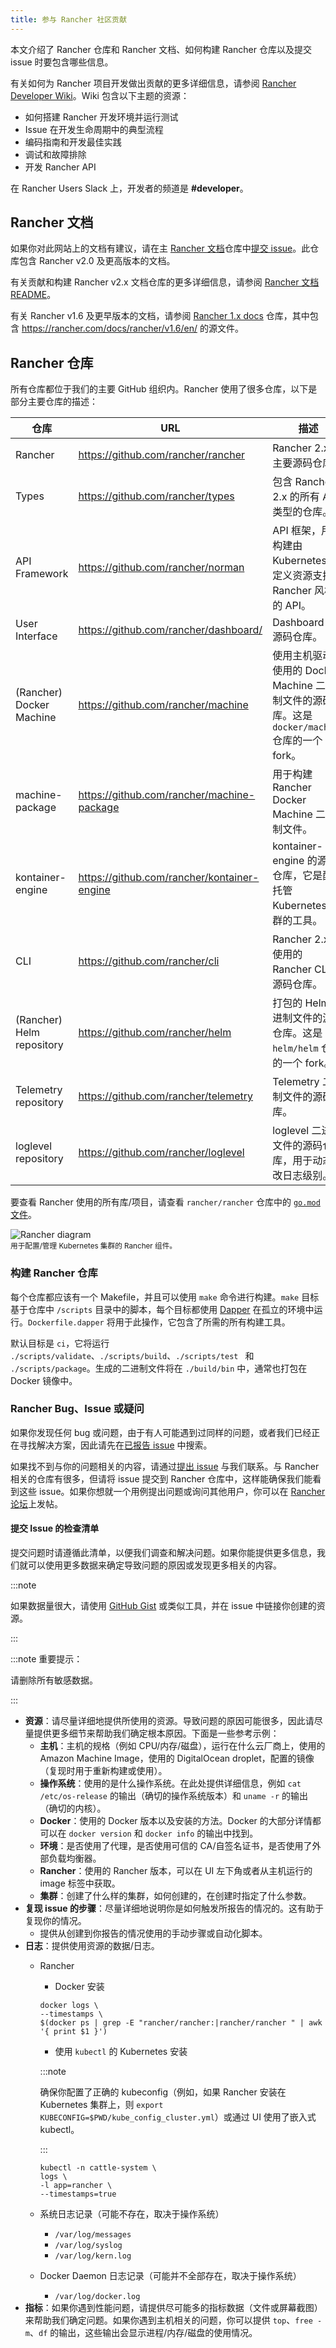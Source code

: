```yaml
---
title: 参与 Rancher 社区贡献
---
```


本文介绍了 Rancher 仓库和 Rancher 文档、如何构建 Rancher 仓库以及提交 issue 时要包含哪些信息。

有关如何为 Rancher 项目开发做出贡献的更多详细信息，请参阅 [Rancher Developer Wiki](https://github.com/rancher/rancher/wiki)。Wiki 包含以下主题的资源：

- 如何搭建 Rancher 开发环境并运行测试
- Issue 在开发生命周期中的典型流程
- 编码指南和开发最佳实践
- 调试和故障排除
- 开发 Rancher API

在 Rancher Users Slack 上，开发者的频道是 **#developer**。

## Rancher 文档

如果你对此网站上的文档有建议，请在主 [Rancher 文档](https://github.com/rancher/rancher-docs)仓库中[提交 issue](https://github.com/rancher/rancher-docs/issues/new/choose)。此仓库包含 Rancher v2.0 及更高版本的文档。

有关贡献和构建 Rancher v2.x 文档仓库的更多详细信息，请参阅 [Rancher 文档 README](https://github.com/rancher/rancher-docs#readme)。

有关 Rancher v1.6 及更早版本的文档，请参阅 [Rancher 1.x docs](https://github.com/rancher/rancher.github.io) 仓库，其中包含 https://rancher.com/docs/rancher/v1.6/en/ 的源文件。

## Rancher 仓库

所有仓库都位于我们的主要 GitHub 组织内。Rancher 使用了很多仓库，以下是部分主要仓库的描述：

| 仓库 | URL | 描述 |
-----------|-----|-------------
| Rancher | https://github.com/rancher/rancher | Rancher 2.x 的主要源码仓库。 |
| Types | https://github.com/rancher/types | 包含 Rancher 2.x 的所有 API 类型的仓库。 |
| API Framework | https://github.com/rancher/norman | API 框架，用于构建由 Kubernetes 自定义资源支持的 Rancher 风格的 API。 |
| User Interface | https://github.com/rancher/dashboard/ | Dashboard UI 源码仓库。 |
| (Rancher) Docker Machine | https://github.com/rancher/machine | 使用主机驱动时使用的 Docker Machine 二进制文件的源码仓库。这是 `docker/machine` 仓库的一个 fork。 |
| machine-package | https://github.com/rancher/machine-package | 用于构建 Rancher Docker Machine 二进制文件。 |
| kontainer-engine | https://github.com/rancher/kontainer-engine | kontainer-engine 的源码仓库，它是配置托管 Kubernetes 集群的工具。 |
| CLI | https://github.com/rancher/cli | Rancher 2.x 中使用的 Rancher CLI 的源码仓库。 |
| (Rancher) Helm repository | https://github.com/rancher/helm | 打包的 Helm 二进制文件的源码仓库。这是 `helm/helm` 仓库的一个 fork。 |
| Telemetry repository | https://github.com/rancher/telemetry | Telemetry 二进制文件的源码仓库。 |
| loglevel repository | https://github.com/rancher/loglevel | loglevel 二进制文件的源码仓库，用于动态更改日志级别。 |

要查看 Rancher 使用的所有库/项目，请查看 `rancher/rancher` 仓库中的 [`go.mod` 文件](https://github.com/rancher/rancher/blob/master/go.mod)。

![Rancher diagram](/img/ranchercomponentsdiagram-2.6.svg)<br/>
<sup>用于配置/管理 Kubernetes 集群的 Rancher 组件。</sup>

### 构建 Rancher 仓库

每个仓库都应该有一个 Makefile，并且可以使用 `make` 命令进行构建。`make` 目标基于仓库中 `/scripts` 目录中的脚本，每个目标都使用 [Dapper](https://github.com/rancher/dapper) 在孤立的环境中运行。`Dockerfile.dapper` 将用于此操作，它包含了所需的所有构建工具。

默认目标是 `ci`，它将运行 `./scripts/validate`、`./scripts/build`、`./scripts/test ` 和 `./scripts/package`。生成的二进制文件将在 `./build/bin` 中，通常也打包在 Docker 镜像中。

### Rancher Bug、Issue 或疑问

如果你发现任何 bug 或问题，由于有人可能遇到过同样的问题，或者我们已经正在寻找解决方案，因此请先在[已报告 issue](https://github.com/rancher/rancher/issues) 中搜索。

如果找不到与你的问题相关的内容，请通过[提出 issue](https://github.com/rancher/rancher/issues/new) 与我们联系。与 Rancher 相关的仓库有很多，但请将 issue 提交到 Rancher 仓库中，这样能确保我们能看到这些 issue。如果你想就一个用例提出问题或询问其他用户，你可以在 [Rancher 论坛](https://forums.rancher.com)上发帖。

#### 提交 Issue 的检查清单

提交问题时请遵循此清单，以便我们调查和解决问题。如果你能提供更多信息，我们就可以使用更多数据来确定导致问题的原因或发现更多相关的内容。

:::note

如果数据量很大，请使用 [GitHub Gist](https://gist.github.com/) 或类似工具，并在 issue 中链接你创建的资源。

:::

:::note 重要提示：

请删除所有敏感数据。

:::

- **资源**：请尽量详细地提供所使用的资源。导致问题的原因可能很多，因此请尽量提供更多细节来帮助我们确定根本原因。下面是一些参考示例：
   - **主机**：主机的规格（例如 CPU/内存/磁盘），运行在什么云厂商上，使用的 Amazon Machine Image，使用的 DigitalOcean droplet，配置的镜像（复现时用于重新构建或使用）。
   - **操作系统**：使用的是什么操作系统。在此处提供详细信息，例如 `cat /etc/os-release` 的输出（确切的操作系统版本）和 `uname -r` 的输出（确切的内核）。
   - **Docker**：使用的 Docker 版本以及安装的方法。Docker 的大部分详情都可以在 `docker version` 和 `docker info` 的输出中找到。
   - **环境**：是否使用了代理，是否使用可信的 CA/自签名证书，是否使用了外部负载均衡器。
   - **Rancher**：使用的 Rancher 版本，可以在 UI 左下角或者从主机运行的 image 标签中获取。
   - **集群**：创建了什么样的集群，如何创建的，在创建时指定了什么参数。
- **复现 issue 的步骤**：尽量详细地说明你是如何触发所报告的情况的。这有助于复现你的情况。
   - 提供从创建到你报告的情况使用的手动步骤或自动化脚本。
- **日志**：提供使用资源的数据/日志。
   - Rancher
      - Docker 安装

      ```
      docker logs \
      --timestamps \
      $(docker ps | grep -E "rancher/rancher:|rancher/rancher " | awk '{ print $1 }')
      ```
      - 使用 `kubectl` 的 Kubernetes 安装

      :::note

      确保你配置了正确的 kubeconfig（例如，如果 Rancher 安装在 Kubernetes 集群上，则 `export KUBECONFIG=$PWD/kube_config_cluster.yml`）或通过 UI 使用了嵌入式 kubectl。

      :::

      ```
      kubectl -n cattle-system \
      logs \
      -l app=rancher \
      --timestamps=true
      ```
   - 系统日志记录（可能不存在，取决于操作系统）
      - `/var/log/messages`
      - `/var/log/syslog`
      - `/var/log/kern.log`
   - Docker Daemon 日志记录（可能并不全部存在，取决于操作系统）
      - `/var/log/docker.log`
- **指标**：如果你遇到性能问题，请提供尽可能多的指标数据（文件或屏幕截图）来帮助我们确定问题。如果你遇到主机相关的问题，你可以提供 `top`、`free -m`、`df` 的输出，这些输出会显示进程/内存/磁盘的使用情况。
